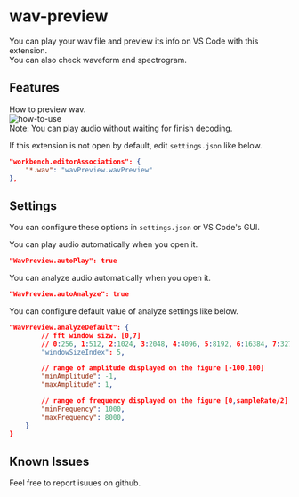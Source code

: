 # wav-preview 

You can play your wav file and preview its info on VS Code with this extension.  
You can also check waveform and spectrogram.  

## Features

How to preview wav.  
![how-to-use](https://github.com/sukumo28/wav-preview/blob/main/images/how-to-use.gif?raw=true)  
Note: You can play audio without waiting for finish decoding.

If this extension is not open by default, edit `settings.json` like below.  
```json
"workbench.editorAssociations": {
    "*.wav": "wavPreview.wavPreview"
},
```

## Settings  
You can configure these options in `settings.json` or VS Code's GUI.  

You can play audio automatically when you open it.  
```json
"WavPreview.autoPlay": true
```

You can analyze audio automatically when you open it.   
```json
"WavPreview.autoAnalyze": true
```

You can configure default value of analyze settings like below.  
```json
"WavPreview.analyzeDefault": {
        // fft window sizw. [0,7]
        // 0:256, 1:512, 2:1024, 3:2048, 4:4096, 5:8192, 6:16384, 7:32768
        "windowSizeIndex": 5,

        // range of amplitude displayed on the figure [-100,100]
        "minAmplitude": -1,
        "maxAmplitude": 1,

        // range of frequency displayed on the figure [0,sampleRate/2]
        "minFrequency": 1000,
        "maxFrequency": 8000,
    }
}
```
  
## Known Issues

Feel free to report isuues on github.  
